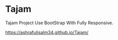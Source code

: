 # Tajam
Tajam Project Use BootStrap With Fully Responsive.

https://ashrafulisalm34.github.io/Tajam/
